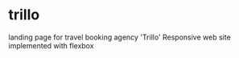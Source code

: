 # trillo

landing page for travel booking agency 'Trillo'
Responsive web site implemented with flexbox
